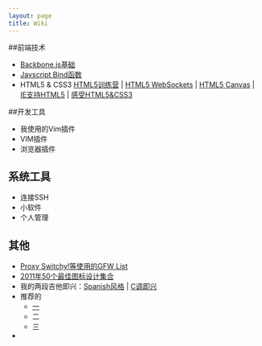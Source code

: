 ```yaml
---
layout: page
title: Wiki
---
```

<div class="wiki">
##前端技术

- [Backbone.js基础](http://github.com/addyosmani/backbone-fundamentals "Backbone.js基础介绍") 
- [Javscript Bind函数](http://www.cnblogs.com/rubylouvre/archive/2010/01/05/1639541.html "Javscript Bind函数")
- HTML5 & CSS3 [HTML5训练营](http://blog.bingo929.com/google-enjoy-html5-drag-drop-filereaderenren.html "给力的 Google HTML5 训练营(HTML5 Drag&Drop 拖拽、FileReader实例教程)") | [HTML5 WebSockets](http://blog.bingo929.com/html5-websockets.html "HTML5 WebSockets 基础使用教程") | [HTML5 Canvas](http://blog.bingo929.com/html-5-canvas-the-basics-html5.html "关于HTML 5 canvas 的基础教程") | [IE支持HTML5](http://blog.bingo929.com/html5-ie-enabling-script.html "让所有IE支持HTML5的解决方案》") | [感受HTML5&CSS3](http://blog.bingo929.com/power-of-html5-css3-div-css.html "一起感受HTML5和CSS3的能量")

##开发工具
    <ul>
    	<li>我使用的Vim插件</li>
    	<li>VIM插件</li>
    	<li>浏览器插件</li>
    </ul>
    <h2>系统工具</h2>
    <ul>
    	<li>连接SSH</li>
    	<li>小软件</li>
    	<li>个人管理</li>
    </ul>
    <h2>其他</h2>
    <ul>
    	<li><a href="http://autoproxy-gfwlist.googlecode.com/svn/trunk/gfwlist.txt">Proxy Switchy!等使用的GFW List</a></li>
        <li><a href="http://speckyboy.com/2011/12/12/top-50-web-development-design-and-application-icon-sets-from-2011/">2011年50个最佳图标设计集合</a></li>
	<li>我的两段吉他即兴：<a href="http://www.tudou.com/programs/view/1txOUWlIxJw/">Spanish风格</a>&nbsp;|&nbsp;<a href="http://www.tudou.com/programs/view/4qiVvUDWqjg/">C调即兴</a></li>
    	<li>推荐的
            <ul>
                <li><a href="#">一</a></li>
                <li>二</li>
                <li>三</li>
            </ul>
        </li>
    	<li></li>
    </ul>
</div>

